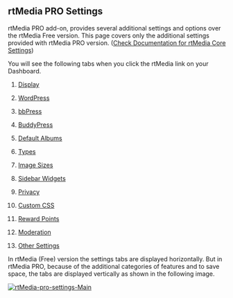 ## rtMedia PRO Settings

rtMedia PRO add-on, provides several additional settings and options over the rtMedia Free version. This page covers only the additional settings provided with rtMedia PRO version. ([Check Documentation for rtMedia Core Settings](/rtmedia/getting-started/settings/))

You will see the following tabs when you click the rtMedia link on your Dashboard.

  1. [Display](/rtmedia/addons/rtmedia-pro/settings/display/)


  2. [WordPress](/rtmedia/addons/rtmedia-pro/settings/wordpress/)


  3. [bbPress](/rtmedia/addons/rtmedia-pro/settings/bbpress/)


  4. [BuddyPress](/rtmedia/addons/rtmedia-pro/settings/buddypress/)


  5. [Default Albums](/rtmedia/addons/rtmedia-pro/settings/default-albums-2/)


  6. [Types](/rtmedia/addons/rtmedia-pro/settings/types/)


  7. [Image Sizes](/rtmedia/addons/rtmedia-pro/settings/image-sizes/)

  8. [Sidebar Widgets](/rtmedia/addons/rtmedia-pro/settings/sidebar-widgets/)


  9. [Privacy](/rtmedia/addons/rtmedia-pro/settings/privacy/)


  10. [Custom CSS](/rtmedia/addons/rtmedia-pro/settings/custom-css/)


  11. [Reward Points](/rtmedia/addons/rtmedia-pro/features/features-part-2/reward-points/)


  12. [Moderation](/rtmedia/addons/rtmedia-pro/settings/moderation/)


  13. [Other Settings](/rtmedia/addons/rtmedia-pro/settings/other-settings/)


In rtMedia (Free) version the settings tabs are displayed horizontally. But in rtMedia PRO, because of the additional categories of features and to save space, the tabs are displayed vertically as shown in the following image.

[![rtMedia-pro-settings-Main](http://docs.rtcamp.com/wp-content/uploads/2014/07/rtMedia-pro-settings-Main.png)](http://docs.rtcamp.com/wp-content/uploads/2014/07/rtMedia-pro-settings-Main.png)
